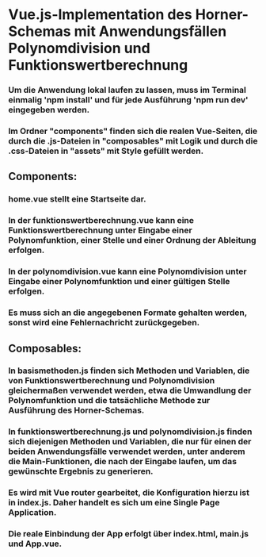 # Vue.js-Implementation des Horner-Schemas mit Anwendungsfällen Polynomdivision und Funktionswertberechnung

### Um die Anwendung lokal laufen zu lassen, muss im Terminal einmalig **'npm install'** und für jede Ausführung **'npm run dev'** eingegeben werden.

### Im Ordner "components" finden sich die realen Vue-Seiten, die durch die .js-Dateien in "composables" mit Logik und durch die .css-Dateien in "assets" mit Style gefüllt werden.

## Components:
### home.vue stellt eine Startseite dar.
### In der funktionswertberechnung.vue kann eine Funktionswertberechnung unter Eingabe einer Polynomfunktion, einer Stelle und einer Ordnung der Ableitung erfolgen.
### In der polynomdivision.vue kann eine Polynomdivision unter Eingabe einer Polynomfunktion und einer gültigen Stelle erfolgen.
### Es muss sich an die angegebenen Formate gehalten werden, sonst wird eine Fehlernachricht zurückgegeben.

## Composables:
### In basismethoden.js finden sich Methoden und Variablen, die von Funktionswertberechnung und Polynomdivision gleichermaßen verwendet werden, etwa die Umwandlung der Polynomfunktion und die tatsächliche Methode zur Ausführung des Horner-Schemas.
### In funktionswertberechnung.js und polynomdivision.js finden sich diejenigen Methoden und Variablen, die nur für einen der beiden Anwendungsfälle verwendet werden, unter anderem die Main-Funktionen, die nach der Eingabe laufen, um das gewünschte Ergebnis zu generieren.



### Es wird mit Vue router gearbeitet, die Konfiguration hierzu ist in index.js. Daher handelt es sich um eine Single Page Application.

### Die reale Einbindung der App erfolgt über index.html, main.js und App.vue.